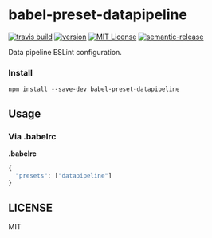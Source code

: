 # babel-preset-datapipeline

[![travis build](https://img.shields.io/travis/DataPipelineInc/babel-preset-datapipeline.svg?style=flat-square)](https://travis-ci.org/kentcdodds/babel-preset-datapipeline)
[![version](https://img.shields.io/npm/v/babel-preset-datapipeline.svg?style=flat-square)](http://npm.im/babel-preset-datapipeline)
[![MIT License](https://img.shields.io/npm/l/babel-preset-datapipeline.svg?style=flat-square)](http://opensource.org/licenses/MIT)
[![semantic-release](https://img.shields.io/badge/%20%20%F0%9F%93%A6%F0%9F%9A%80-semantic--release-e10079.svg?style=flat-square)](https://github.com/semantic-release/semantic-release)

Data pipeline ESLint configuration.

### Install

```
npm install --save-dev babel-preset-datapipeline
```

## Usage

### Via .babelrc

**.babelrc**

```js
{
  "presets": ["datapipeline"]
}
```

## LICENSE

MIT

